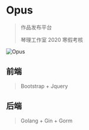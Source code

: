 # Opus

> 作品发布平台
>
> 琴理工作室 2020 寒假考核

![Opus](https://cdn.jsdelivr.net/gh/fzf404/image/Opus/show.webp)

## 前端

> Bootstrap + Jquery

## 后端

> Golang + Gin + Gorm
